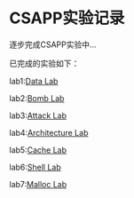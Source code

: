 # CSAPP实验记录

逐步完成CSAPP实验中...

已完成的实验如下：

lab1:[Data Lab](https://github.com/Lotherxuan/CSAPP-labs/blob/master/lab1/lab1_answer.md)

lab2:[Bomb Lab](https://github.com/Lotherxuan/CSAPP-labs/blob/master/lab2/lab2_answer.md)

lab3:[Attack Lab](https://github.com/Lotherxuan/CSAPP-labs/blob/master/lab3/lab3_answer.md)

lab4:[Architecture Lab](https://github.com/Lotherxuan/CSAPP-labs/blob/master/lab4/lab4_answer.md)

lab5:[Cache Lab](https://github.com/Lotherxuan/CSAPP-labs/blob/master/lab5/lab5_answer.md)

lab6:[Shell Lab](https://github.com/Lotherxuan/CSAPP-labs/blob/master/lab6/lab6_answer.md)

lab7:[Malloc Lab](https://github.com/Lotherxuan/CSAPP-labs/blob/master/lab7/lab7_answer.md)

